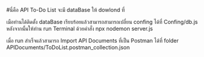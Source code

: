 #นี่คือ API To-Do List
จะมี dataBase ให้ dowlond ที่

เมือท่านได้ติดตั้ง dataBase เรียบร้อยแล้วสามารถสามารถเปลี่ยน confing ได้ที่ Confing/db.js
หลังจากนั้นให้ท่าน run Terminal ด้วยคำสั่ง 
npx nodemon server.js

เมื่อ run สำเร็จแล้วสามารถ Import API Documents ที่เป็น Postman ได้ที่ folder APIDocuments/ToDoList.postman_collection.json